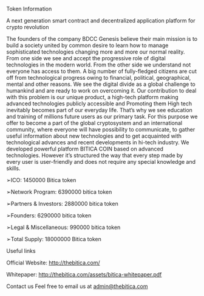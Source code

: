 Token Information


A next generation smart contract and decentralized application platform for crypto revolution

The founders of the company BDCC Genesis believe their main mission is to build a society united by common desire to learn how to manage sophisticated technologies changing more and more our normal reality. From one side we see and accept the progressive role of digital technologies in the modern world. From the other side we understand not everyone has access to them. A big number of fully-fledged citizens are cut off from technological progress owing to financial, political, geographical, mental and other reasons. We see the digital divide as a global challenge to humankind and are ready to work on overcoming it. Our contribution to deal with this problem is our unique product, a high-tech platform making advanced technologies publicly accessible and Promoting them High tech inevitably becomes part of our everyday life. That’s why we see education and training of millions future users as our primary task. For this purpose we offer to become a part of the global cryptosystem and an international community, where everyone will have possibility to communicate, to gather useful information about new technologies and to get acquainted with technological advances and recent developments in hi-tech industry. We developed powerful platform BITICA COIN based on advanced technologies. However it’s structured the way that every step made by every user is user-friendly and does not require any special knowledge and skills.

➢ICO: 1450000 Bitica token

➢Network Program: 6390000 bitica token

➢Partners & Investors: 2880000 bitica token

➢Founders: 6290000 bitica token

➢Legal & Miscellaneous: 990000 bitica token

➢Total Supply: 18000000 Bitica token

Useful links

Official Website: http://thebitica.com/

Whitepaper: http://thebitica.com/assets/bitica-whitepaper.pdf

Contact us Feel free to email us at admin@thebitica.com

